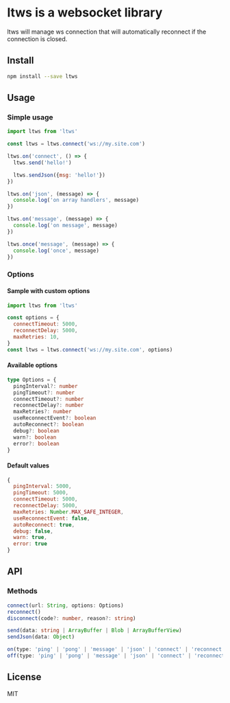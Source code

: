 # ltws is a websocket library

ltws will manage ws connection that will automatically reconnect if the connection is closed.

## Install

```bash
npm install --save ltws
```

## Usage

### Simple usage

```javascript
import ltws from 'ltws'

const ltws = ltws.connect('ws://my.site.com')

ltws.on('connect', () => {
  ltws.send('hello!')

  ltws.sendJson({msg: 'hello!'})
})

ltws.on('json', (message) => {
  console.log('on array handlers', message)
})

ltws.on('message', (message) => {
  console.log('on message', message)
})

ltws.once('message', (message) => {
  console.log('once', message)
})
```

### Options

#### Sample with custom options

```javascript
import ltws from 'ltws'

const options = {
  connectTimeout: 5000,
  reconnectDelay: 5000,
  maxRetries: 10,
}
const ltws = ltws.connect('ws://my.site.com', options)
```

#### Available options

```typescript
type Options = {
  pingInterval?: number
  pingTimeout?: number
  connectTimeout?: number
  reconnectDelay?: number
  maxRetries?: number
  useReconnectEvent?: boolean
  autoReconnect?: boolean
  debug?: boolean
  warn?: boolean
  error?: boolean
}
```

#### Default values

```javascript
{
  pingInterval: 5000,
  pingTimeout: 5000,
  connectTimeout: 5000,
  reconnectDelay: 5000,
  maxRetries: Number.MAX_SAFE_INTEGER,
  useReconnectEvent: false,
  autoReconnect: true,
  debug: false,
  warn: true,
  error: true
}
```

## API

### Methods

```typescript
connect(url: String, options: Options)
reconnect()
disconnect(code?: number, reason?: string)

send(data: string | ArrayBuffer | Blob | ArrayBufferView)
sendJson(data: Object)

on(type: 'ping' | 'pong' | 'message' | 'json' | 'connect' | 'reconnect' | 'reconnecting' | 'disconnect' | 'disconnecting' | 'error' | 'connectError', listener: EventListener)
off(type: 'ping' | 'pong' | 'message' | 'json' | 'connect' | 'reconnect' | 'reconnecting' | 'disconnect' | 'disconnecting' | 'error' | 'connectError', listener: EventListener)
```

## License

MIT

